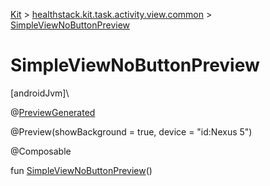 
[Kit](../../kit.html) > [healthstack.kit.task.activity.view.common](index.html) > [SimpleViewNoButtonPreview](-simple-view-no-button-preview.html)



# SimpleViewNoButtonPreview



[androidJvm]\




@[PreviewGenerated](../healthstack.kit.annotation/-preview-generated/index.html)



@Preview(showBackground = true, device = &quot;id:Nexus 5&quot;)



@Composable



fun [SimpleViewNoButtonPreview](-simple-view-no-button-preview.html)()




